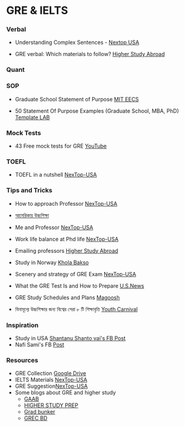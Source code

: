 # GRE & IELTS

### Verbal

- Understanding Complex Sentences - [Nextop USA](https://youtu.be/_gfaZO9Pc34)

- GRE verbal: Which materials to follow? [Higher Study Abroad](https://www.facebook.com/groups/HigherStudyAbroad/permalink/3401600209901636/)

### Quant


### SOP

- Graduate School Statement of Purpose [MIT EECS](https://mitcommlab.mit.edu/eecs/commkit/graduate-school-personal-statement/)

- 50 Statement Of Purpose Examples (Graduate School, MBA, PhD) [Template LAB](https://templatelab.com/statement-of-purpose/)


### Mock Tests

- 43 Free mock tests for GRE [YouTube](https://youtu.be/LR1egVIIIAY)

### TOEFL

- TOEFL in a nutshell [NexTop-USA](https://www.facebook.com/groups/nextop.usa/permalink/4301165853315893/)


### Tips and Tricks

- How to approach Professor [NexTop-USA](https://www.facebook.com/groups/nextop.usa/permalink/5035729426526195/)
- [আমেরিকায় উচ্চশিক্ষা](https://www.facebook.com/phdinusa)

- Me and Professor [NexTop-USA](https://www.facebook.com/groups/nextop.usa/permalink/5292696864162782/) 
- Work life balance at Phd life [NexTop-USA](https://www.facebook.com/groups/nextop.usa/permalink/5314294158669719/)
- Emailing professors [Higher Study Abroad](https://www.facebook.com/groups/HigherStudyAbroad/permalink/2749824401745890/)
- Study in Norway [Khola Bakso](https://www.kholabakso.com/haatekhori/norway)
- Scenery and strategy of GRE Exam [NexTop-USA](https://www.facebook.com/groups/nextop.usa/permalink/2454272444671919/)
- What the GRE Test Is and How to Prepare [U.S.News](https://www.usnews.com/education/best-graduate-schools/articles/what-the-gre-test-is-and-how-to-prepare)
- GRE Study Schedules and Plans [Magoosh](https://gre.magoosh.com/study-plans?fbclid=IwAR2TEU6Q4OnyccCyOiSjtiqTltEvBb3KWQz63LJO76mVsiOIC5IPRfFMizo)
- বিনামূল্যে উচ্চশিক্ষার জন্য বিশ্বের সেরা ৮ টি শিক্ষাবৃত্তি [Youth Carnival](http://youthcarnival.co/%e0%a6%ac%e0%a6%bf%e0%a6%a8%e0%a6%be%e0%a6%ae%e0%a7%82%e0%a6%b2%e0%a7%8d%e0%a6%af%e0%a7%87-%e0%a6%89%e0%a6%9a%e0%a7%8d%e0%a6%9a%e0%a6%b6%e0%a6%bf%e0%a6%95%e0%a7%8d%e0%a6%b7%e0%a6%be%e0%a6%b0-%e0%a6%9c/)


### Inspiration

- Study in USA [Shantanu Shanto vai's FB Post](https://www.facebook.com/groups/483500628365392/permalink/1908875862494521/)
- Nafi Sami's FB [Post](https://www.facebook.com/notes/nafi-sami/dream-higher-studygre/896681200415658/)
### Resources

- GRE Collection [Google Drive](https://drive.google.com/drive/folders/1kUpI1DYDaDSggxtR773i7iCfG3gRbW7y?fbclid=IwAR02KRvmcmQH4HbUFxaF_tv58o2QSBzQ74sI4GsarIlrmI8SdEOuQrDKstM)
- IELTS Materials [NexTop-USA](https://www.facebook.com/groups/nextop.usa/permalink/2516519158447247/)
- GRE Suggestion[NexTop-USA](https://www.facebook.com/groups/nextop.usa/permalink/2457011744397989/)
- Some blogs about GRE and higher study
  - [GAAB](https://gaabbd.com/)
  - [HIGHER STUDY PREP](https://higherstudyprep.com/)
  - [Grad bunker](https://www.gradbunker.com/)
  - [GREC BD](http://hsa.grecbd.com/)
